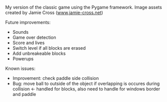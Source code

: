 My version of the classic game using the Pygame framework.
Image assets created by Jamie Cross (www.jamie-cross.net)

Future improvements:

-   Sounds
-   Game over detection
-   Score and lives
-   Switch level if all blocks are erased
-   Add unbreakeable blocks
-   Powerups

Known issues:

-   Improvement: check paddle side collision
-   Bug: move ball to outside of the object if overlapping is occures during collision <- handled for blocks, also need to handle for windows border and paddle
